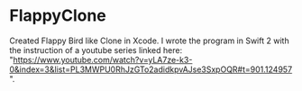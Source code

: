 # FlappyClone

Created Flappy Bird like Clone in Xcode.
I wrote the program in Swift 2 with the instruction of a youtube series linked here:  "https://www.youtube.com/watch?v=yLA7ze-k3-0&index=3&list=PL3MWPU0RhJzGTo2adidkpvAJse3SxpOQR#t=901.124957".
